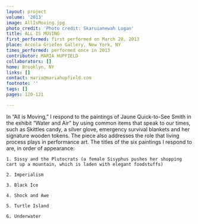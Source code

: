 ```yaml
---
layout: project
volume: '2013'
image: AllIsMoving.jpg
photo_credit: 'Photo credit: Skaruianewah Logan'
title: ALL IS MOVING
first_performed: first performed on March 28, 2013
place: Accola Griefen Gallery, New York, NY
times_performed: performed once in 2013
contributor: MARIA HUPFIELD
collaborators: []
home: Brooklyn, NY
links: []
contact: maria@mariahupfield.com
footnote: ''
tags: []
pages: 120-121

---
```


In “All is Moving,” I respond to the paintings of Jaune Quick-to-See Smith in the exhibit “Water and Air” by using common items that speak to our times, such as Skittles candy, a silver glove, emergency survival blankets and her signature wooden tokens. The piece also addresses the role that living process plays in performance art. The titles of the six paintings I respond to are, in order of appearance:

	1. Sissy and the Plutocrats (a female Sisyphus pushes her shopping cart up a mountain, which is laden with elegant foodstuffs)

	2. Imperialism

	3. Black Ice

	4. Shock and Awe

	5. Turtle Island

	6. Underwater
